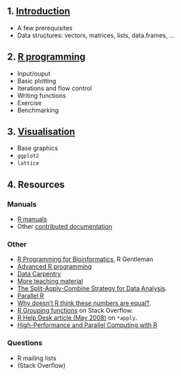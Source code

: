 ## 1. [Introduction](Basics_Introduction_R.md)
- A few prerequisites
- Data structures: vectors, matrices, lists, data.frames, ...

## 2. [R programming](Rprog.md)
- Input/ouput
- Basic plotting
- Iterations and flow control
- Writing functions
- Exercise
- Benchmarking

## 3. [Visualisation](Rviz.md)
- Base graphics
- `ggplot2`
- `lattice`

## 4. Resources

### Manuals
- [R manuals](http://cran.r-project.org/manuals.html)
- Other [contributed documentation](http://cran.r-project.org/other-docs.html)

### Other
- [R Programming for Bioinformatics](http://www.bioconductor.org/help/publications/books/r-programming-for-bioinformatics/), R Gentleman
- [Advanced R programming](http://adv-r.had.co.nz/)
- [Data Carpentry](https://www.idigbio.org/content/biodiversity-informatics-workshop-data-carpentry-bootcamp)
- [More teaching material](https://github.com/lgatto/TeachingMaterial)
- [The Split-Apply-Combine Strategy for Data Analysis](http://www.jstatsoft.org/v40/i01).
- [Parallel R](http://shop.oreilly.com/product/0636920021421.do)
- [Why doesn’t R think these numbers are equal?](http://cran.r-project.org/doc/FAQ/R-FAQ.html#Why-doesn_0027t-R-think-these-numbers-are-equal_003f).
- [R Grouping functions](http://stackoverflow.com/questions/3505701/r-grouping-functions-sapply-vs-lapply-vs-apply-vs-tapply-vs-by-vs-aggrega)
on Stack Overflow.
- [R Help Desk article (May 2008)](http://cran.r-project.org/doc/Rnews/Rnews_2008-1.pdf) on `*apply`.
- [High-Performance and Parallel Computing with R](http://cran.r-project.org/web/views/HighPerformanceComputing.html)

### Questions
- R mailing lists
- (Stack Overflow)


